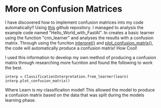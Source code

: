 # More on Confusion Matrices 
I have discovered how to implement confusion matrices into my code automatically!! 
Using [this](https://github.com/suredie/FastAI-Examples/tree/master) github repository. I managed to analysis the example code named "Hello_World_with_FastAI". In creates a basic learner using the function "cnn_learner" and analyses the results with a confusion matrix. Through using the funciton [interpret()](https://docs.fast.ai/interpret.html) and [plot_confusion_matrix()](https://eagerai.github.io/fastai/reference/plot_confusion_matrix.html), the code will automatically produce a confusion matrix! How Cool!

I used this information to develop my own method of producing a confusion matrix through researching more fucntion and found the following to work the best.

```
interp = ClassificationInterpretation.from_learner(learn)
interp.plot_confusion_matrix()
```
Where Learn is my classificaiton model! This allowed the model to produce a confusion matrix based on the data that was spilt during the models learning phase. 
